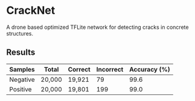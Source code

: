# CrackNet
A drone based optimized TFLite network for detecting cracks in concrete structures.

## Results

| Samples  | Total  | Correct | Incorrect | Accuracy (%) |
|----------|--------|---------|-----------|--------------|
| Negative | 20,000 | 19,921  | 79        | 99.6         |
| Positive | 20,000 | 19,801  | 199       | 99.0         |

